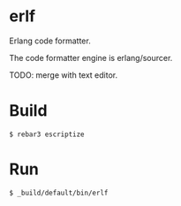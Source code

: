 # erlf

Erlang code formatter.

The code formatter engine is erlang/sourcer.


TODO: merge with text editor.

# Build

    $ rebar3 escriptize

# Run

    $ _build/default/bin/erlf
